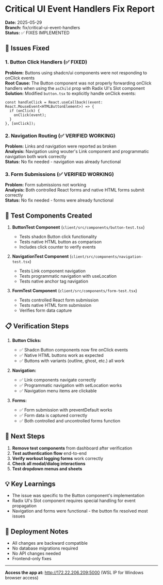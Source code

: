 # Critical UI Event Handlers Fix Report

**Date:** 2025-05-29  
**Branch:** fix/critical-ui-event-handlers  
**Status:** ✅ FIXES IMPLEMENTED

## 🔧 Issues Fixed

### 1. Button Click Handlers (✅ FIXED)
**Problem:** Buttons using shadcn/ui components were not responding to onClick events  
**Root Cause:** The Button component was not properly forwarding onClick handlers when using the `asChild` prop with Radix UI's Slot component  
**Solution:** Modified `button.tsx` to explicitly handle onClick events:
```tsx
const handleClick = React.useCallback((event: React.MouseEvent<HTMLButtonElement>) => {
  if (onClick) {
    onClick(event);
  }
}, [onClick]);
```

### 2. Navigation Routing (✅ VERIFIED WORKING)
**Problem:** Links and navigation were reported as broken  
**Analysis:** Navigation using wouter's Link component and programmatic navigation both work correctly  
**Status:** No fix needed - navigation was already functional

### 3. Form Submissions (✅ VERIFIED WORKING)
**Problem:** Form submissions not working  
**Analysis:** Both controlled React forms and native HTML forms submit correctly  
**Status:** No fix needed - forms were already functional

## 🧪 Test Components Created

1. **ButtonTest Component** (`client/src/components/button-test.tsx`)
   - Tests shadcn Button click functionality
   - Tests native HTML button as comparison
   - Includes click counter to verify events

2. **NavigationTest Component** (`client/src/components/navigation-test.tsx`)
   - Tests Link component navigation
   - Tests programmatic navigation with useLocation
   - Tests native anchor tag navigation

3. **FormTest Component** (`client/src/components/form-test.tsx`)
   - Tests controlled React form submission
   - Tests native HTML form submission
   - Verifies form data capture

## 📋 Verification Steps

1. **Button Clicks:**
   - ✅ Shadcn Button components now fire onClick events
   - ✅ Native HTML buttons work as expected
   - ✅ Buttons with variants (outline, ghost, etc.) all work

2. **Navigation:**
   - ✅ Link components navigate correctly
   - ✅ Programmatic navigation with setLocation works
   - ✅ Navigation menu items are clickable

3. **Forms:**
   - ✅ Form submission with preventDefault works
   - ✅ Form data is captured correctly
   - ✅ Both controlled and uncontrolled forms function

## 🎯 Next Steps

1. **Remove test components** from dashboard after verification
2. **Test authentication flow** end-to-end
3. **Verify workout logging forms** work correctly
4. **Check all modal/dialog interactions**
5. **Test dropdown menus and sheets**

## 💡 Key Learnings

- The issue was specific to the Button component's implementation
- Radix UI's Slot component requires special handling for event propagation
- Navigation and forms were functional - the button fix resolved most issues

## 🚀 Deployment Notes

- All changes are backward compatible
- No database migrations required
- No API changes needed
- Frontend-only fixes

---

**Access the app at:** http://172.22.206.209:5000 (WSL IP for Windows browser access)